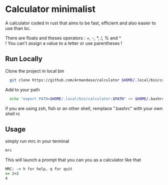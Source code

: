 
# Calculator minimalist

A calculator coded in rust that aims to be fast, efficient and also easier to use than bc.

There are floats and theses operators : +, -, *, /, % and ^  
! You can't assign a value to a letter or use parentheses !



## Run Locally

Clone the project in local bin

```bash
  git clone https://github.com/Armandase/calculator $HOME/.local/bin/calculator
```

Add to your path
```bash
  echo "export PATH=$HOME/.local/bin/calculator:$PATH" >> $HOME/.bashrc
```
if you are using zsh, fish or an other shell,  remplace ".bashrc" with your own shell rc
## Usage

simply run mrc in your terminal
```bash
mrc
```
This will launch a prompt that you can you as a calculator like that
```bat
MRC: -> h for help, q for quit
>> 2+2
4
```

